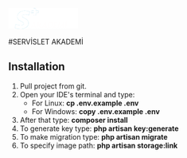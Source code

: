 ![Servislet Logo](public/frontend/img/logo2.png)


#SERVİSLET AKADEMİ

## Installation

1. Pull project from git.
2. Open your IDE's terminal and type:
    * For Linux: **cp .env.example .env**
    * For Windows: **copy .env.example .env**
3. After that type: **composer install**
4. To generate key type: **php artisan key:generate**
5. To make migration type: **php artisan migrate**
6. To specify image path: **php artisan storage:link** 
